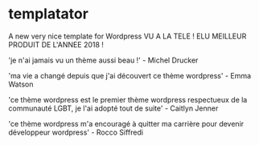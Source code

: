 # templatator

A new very nice template for Wordpress
VU A LA TELE !
ELU MEILLEUR PRODUIT DE L'ANNEE 2018 !

'je n'ai jamais vu un thème aussi beau !' - Michel Drucker

'ma vie a changé depuis que j'ai découvert ce thème wordpress' - Emma Watson

'ce thème wordpress est le premier thème wordpress respectueux de la communauté LGBT, je l'ai adopté tout de suite' - Caitlyn Jenner

'ce thème wordpress m'a encouragé à quitter ma carrière pour devenir développeur wordpress' - Rocco Siffredi
